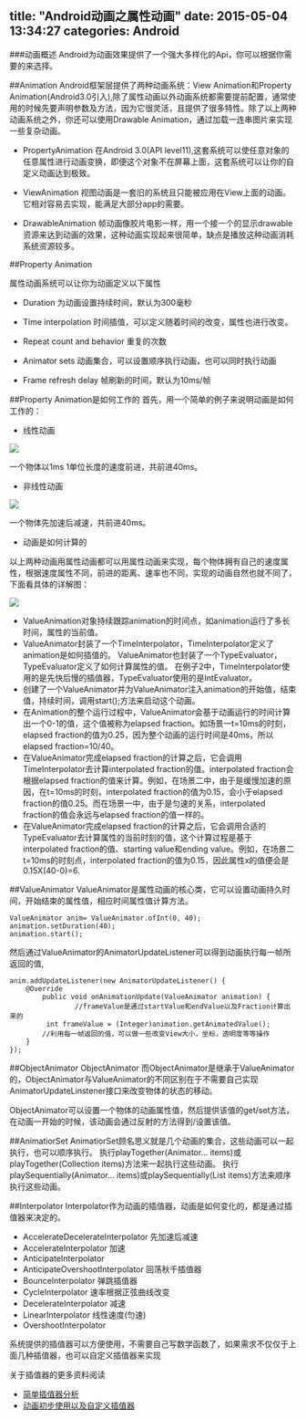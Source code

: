 title: "Android动画之属性动画"
date: 2015-05-04 13:34:27
categories: Android
---
###动画概述
Android为动画效果提供了一个强大多样化的Api，你可以根据你需要的来选择。


##Animation
Android框架层提供了两种动画系统：View Animation和Property Animation(Android3.0引入),除了属性动画以外动画系统都需要提前配置，通常使用的时候先要声明参数及方法，因为它很灵活，且提供了很多特性。除了以上两种动画系统之外，你还可以使用Drawable Animation，通过加载一连串图片来实现一些复杂动画。
<!--more-->

- PropertyAnimation
    在Android 3.0(API level11),这套系统可以使任意对象的任意属性进行动画变换，即便这个对象不在屏幕上面，这套系统可以让你的自定义动画达到极致。

- ViewAnimation
	视图动画是一套旧的系统且只能被应用在View上面的动画。它相对容易去实现，能满足大部分app的需要。

- DrawableAnimation
	帧动画像胶片电影一样，用一个接一个的显示drawable资源来达到动画的效果，这种动画实现起来很简单，缺点是播放这种动画消耗系统资源较多。

##Property Animation

属性动画系统可以让你为动画定义以下属性
- Duration
为动画设置持续时间，默认为300毫秒

- Time interpolation
时间插值，可以定义随着时间的改变，属性也进行改变。

- Repeat count and behavior
重复的次数

- Animator sets
动画集合，可以设置顺序执行动画，也可以同时执行动画

- Frame refresh delay
帧刷新的时间，默认为10ms/帧

##Property Animation是如何工作的
首先，用一个简单的例子来说明动画是如何工作的：

- 线性动画

![](http://ihgoo.qiniudn.com/animation-linear.png)

一个物体以1ms 1单位长度的速度前进，共前进40ms。

- 非线性动画

![](http://ihgoo.qiniudn.com/animation-nonlinear.png)

一个物体先加速后减速，共前进40ms。

- 动画是如何计算的

以上两种动画用属性动画都可以用属性动画来实现，每个物体拥有自己的速度属性，根据速度属性不同，前进的距离、速率也不同，实现的动画自然也就不同了，下面看具体的详解图：

![](http://ihgoo.qiniudn.com/valueanimator.png)

- ValueAnimation对象持续跟踪animation的时间点，如animation运行了多长时间，属性的当前值。
-  ValueAnimator封装了一个TimeInterpolator，TimeInterpolator定义了animation是如何插值的。
ValueAnimator也封装了一个TypeEvaluator，TypeEvaluator定义了如何计算属性的值。
在例子2中，TimeInterpolator使用的是先快后慢的插值器，TypeEvaluator使用的是IntEvaluator。
- 创建了一个ValueAnimator并为ValueAnimator注入animation的开始值，结束值，持续时间，调用start();方法来启动这个动画。
- 在Animation的整个运行过程中，ValueAnimator会基于动画运行的时间计算出一个0-1的值，这个值被称为elapsed fraction。如场景一t=10ms的时刻，elapsed fraction的值为0.25，因为整个动画的运行时间是40ms，所以elapsed fraction=10/40。
- 在ValueAnimator完成elapsed fraction的计算之后，它会调用TimeInterpolator去计算interpolated fraction的值。interpolated fraction会根据elapsed fraction的值来计算。例如，在场景二中，由于是缓慢加速的原因，在t=10ms的时刻，interpolated fraction的值为0.15，会小于elapsed fraction的值0.25。而在场景一中，由于是匀速的关系，interpolated fraction的值会永远与elapsed fraction的值一样的。
- 在ValueAnimator完成elapsed fraction的计算之后，它会调用合适的TypeEvaluator去计算属性的当前时刻的值，这个计算过程是基于interpolated fraction的值、starting value和ending value。例如，在场景二t=10ms的时刻点，interpolated fraction的值为0.15，因此属性x的值便会是0.15X(40-0)=6.


##ValueAnimator
ValueAnimator是属性动画的核心类，它可以设置动画持久时间，开始结束的属性值，相应时间属性值计算方法。

	ValueAnimator anim= ValueAnimator.ofInt(0, 40);  
	animation.setDuration(40);  
	animation.start(); 

然后通过ValueAnimator的AnimatorUpdateListener可以得到动画执行每一帧所返回的值,

	anim.addUpdateListener(new AnimatorUpdateListener() {  
	    @Override  
	        public void onAnimationUpdate(ValueAnimator animation) {  
	                //frameValue是通过startValue和endValue以及Fraction计算出来的  
	       	 int frameValue = (Integer)animation.getAnimatedValue();  
	        //利用每一帧返回的值，可以做一些改变View大小，坐标，透明度等等操作  
	    }  
	});  


##ObjectAnimator
ObjectAnimator
而ObjectAnimator是继承于ValueAnimator的，ObjectAnimator与ValueAnimator的不同区别在于不需要自己实现AnimatorUpdateLinstener接口来改变物体的状态的移动。

ObjectAnimator可以设置一个物体的动画属性值，然后提供该值的get/set方法，在动画一开始的时候，该动画会通过反射的方法得到/设置该值。

##AnimatiorSet
AnimatiorSet顾名思义就是几个动画的集合，这些动画可以一起执行，也可以顺序执行。
执行playTogether(Animator... items)或playTogether(Collection<Animator> items)方法来一起执行这些动画。
执行playSequentially(Animator... items)或playSequentially(List<Animator> items)方法来顺序执行这些动画。


##Interpolator
Interpolator作为动画的插值器，动画是如何变化的，都是通过插值器来决定的。

- AccelerateDecelerateInterpolator 先加速后减速
- AccelerateInterpolator 加速
- AnticipateInterpolator 
- AnticipateOvershootInterpolator 回荡秋千插值器
- BounceInterpolator 弹跳插值器
- CycleInterpolator 速率根据正弦曲线改变
- DecelerateInterpolator 减速
- LinearInterpolator 线性速度(匀速)
- OvershootInterpolator 

系统提供的插值器可以方便使用，不需要自己写数学函数了，如果需求不仅仅于上面几种插值器，也可以自定义插值器来实现


关于插值器的更多资料阅读  

- [简单插值器分析](http://my.oschina.net/banxi/blog/135633#OSC_h2_7)
- [动画初步使用以及自定义插值器](http://www.cnblogs.com/boliu/archive/2013/09/02/3295944.html)